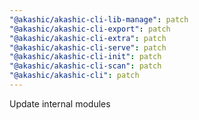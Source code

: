 ```yaml
---
"@akashic/akashic-cli-lib-manage": patch
"@akashic/akashic-cli-export": patch
"@akashic/akashic-cli-extra": patch
"@akashic/akashic-cli-serve": patch
"@akashic/akashic-cli-init": patch
"@akashic/akashic-cli-scan": patch
"@akashic/akashic-cli": patch
---
```


Update internal modules
